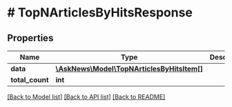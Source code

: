 # # TopNArticlesByHitsResponse

## Properties

Name | Type | Description | Notes
------------ | ------------- | ------------- | -------------
**data** | [**\AskNews\Model\TopNArticlesByHitsItem[]**](TopNArticlesByHitsItem.md) |  |
**total_count** | **int** |  |

[[Back to Model list]](../../README.md#models) [[Back to API list]](../../README.md#endpoints) [[Back to README]](../../README.md)
